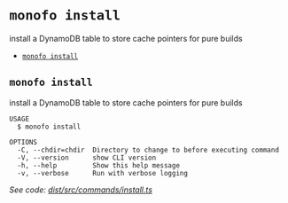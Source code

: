 `monofo install`
================

install a DynamoDB table to store cache pointers for pure builds

* [`monofo install`](#monofo-install)

## `monofo install`

install a DynamoDB table to store cache pointers for pure builds

```
USAGE
  $ monofo install

OPTIONS
  -C, --chdir=chdir  Directory to change to before executing command
  -V, --version      show CLI version
  -h, --help         Show this help message
  -v, --verbose      Run with verbose logging
```

_See code: [dist/src/commands/install.ts](https://github.com/vital-software/monofo/blob/v3.3.4/dist/src/commands/install.ts)_
